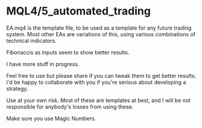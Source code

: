# MQL4/5_automated_trading

EA.mq4 is the template file, to be used as a template for any future trading system. Most other EAs are variations of this, using various combinations of technical indicators. 

Fibonaccis as inputs seem to show better results. 

I have more stuff in progress. 

Feel free to use but please share if you can tweak them to get better results. I'd be happy to collaborate with you if you're serious about developing a strategy. 

Use at your own risk. Most of these are templates at best, and I will be not responsible for anybody's losses from using these. 

Make sure you use Magic Numbers. 
